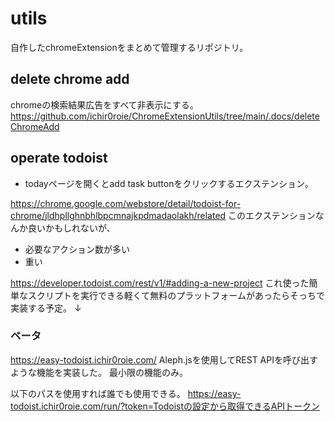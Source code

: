 # utils

自作したchromeExtensionをまとめて管理するリポジトリ。

## delete chrome add

chromeの検索結果広告をすべて非表示にする。
<https://github.com/ichir0roie/ChromeExtensionUtils/tree/main/.docs/deleteChromeAdd>

## operate todoist

+ todayページを開くとadd task buttonをクリックするエクステンション｡

<https://chrome.google.com/webstore/detail/todoist-for-chrome/jldhpllghnbhlbpcmnajkpdmadaolakh/related>
このエクステンションなんか良いかもしれないが､
+ 必要なアクション数が多い
+ 重い

<https://developer.todoist.com/rest/v1/#adding-a-new-project>
これ使った簡単なスクリプトを実行できる軽くて無料のプラットフォームがあったらそっちで実装する予定。
↓

### ベータ

<https://easy-todoist.ichir0roie.com/>
Aleph.jsを使用してREST APIを呼び出すような機能を実装した。
最小限の機能のみ。

以下のパスを使用すれば誰でも使用できる。
<https://easy-todoist.ichir0roie.com/run/?token=Todoistの設定から取得できるAPIトークン>